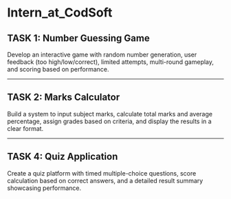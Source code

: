 # Intern_at_CodSoft
## TASK 1: Number Guessing Game
Develop an interactive game with random number generation, user feedback (too high/low/correct), limited attempts, multi-round gameplay, and scoring based on performance.

---
## TASK 2: Marks Calculator
Build a system to input subject marks, calculate total marks and average percentage, assign grades based on criteria, and display the results in a clear format.

---
## TASK 4: Quiz Application
Create a quiz platform with timed multiple-choice questions, score calculation based on correct answers, and a detailed result summary showcasing performance.

